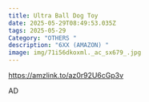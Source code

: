 ```yaml
---
title: Ultra Ball Dog Toy
date: 2025-05-29T08:49:53.035Z
tags: 2025-05-29
Category: "OTHERS "
description: "6XX (AMAZON) "
image: img/71i56dkoxml._ac_sx679_.jpg
---
```

https://amzlink.to/az0r92U6cGp3v 

A﻿D